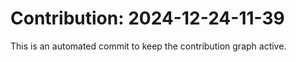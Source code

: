 # Contribution: 2024-12-24-11-39
This is an automated commit to keep the contribution graph active.
